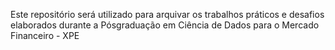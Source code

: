 Este repositório será utilizado para arquivar os trabalhos práticos e desafios elaborados durante a Pósgraduação em Ciência de Dados para o Mercado Financeiro - XPE
